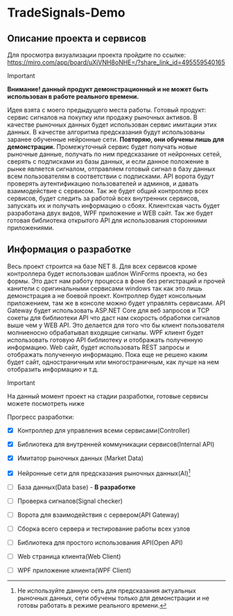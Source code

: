 # TradeSignals-Demo

## Описание проекта и сервисов

Для просмотра визуализации проекта пройдите по ссылке:
https://miro.com/app/board/uXjVNH8oNHE=/?share_link_id=495559540165

> [!IMPORTANT]
> **Внимание! данный продукт демонстрационный и не может быть использован в работе реального времени.**

Идея взята с моего предыдущего места работы. Готовый продукт: сервис сигналов на покупку или продажу рыночных активов. В качестве рыночных данных будет использован сервис имитации этих данных. В качестве алгоритма предсказания будут использованы заранее обученные нейронные сети. **Повторяю, они обучены лишь для демонстрации.** Промежуточный сервис будет получать новые рыночные данные, получать по ним предсказание от нейронных сетей, сверять с подписками из базы данных, и если данное положение в рынке является сигналом, отправляем готовый сигнал в базу данных всем пользователям в соответствии с подписками. API ворота будут проверять аутентификацию пользователей и админов, и давать взаимодействие с сервисом. Так же будет общий контроллер всех сервисов, будет следить за работой всех внутренних сервисов, запускать их и получать информацию о сбоях. Клиентская часть будет разработана двух видов, WPF приложение и WEB сайт. Так же будет готовая библиотека открытого API для использования сторонними приложениями.


## Информация о разработке

Весь проект строится на базе NET 8. Для всех сервисов кроме контроллера будет использован шаблон WinForms проекта, но без формы. Это даст нам работу процесса в фоне без регистраций и прочей канители с оригинальными сервисами windows так как это лишь демонстрация а не боевой проект. Контроллер будет консольным приложением, там же в консоле можно будет управлять сервисами. API Gateway будет использовать ASP.NET Core для веб запросов и TCP сокеты для библиотеки API что даст нам скорость обработки сигналов выше чем у WEB API. Это делается для того что бы клиент пользователя молниеносно обрабатывал входящие сигналы. WPF клиент будет использовать готовую API библиотеку и отображать полученную информацию. Web сайт, будет использовать REST запросы и отображать полученную информацию. Пока еще не решено каким будет сайт, одностраничным или многостраничным, как лучше на нем отобразить информацию и т.д.


> [!IMPORTANT]
> На данный момент проект на стадии разработки, готовые 
> сервисы можете посмотреть ниже



Прогресс разработки:
- [x] Контроллер для управления всеми сервисами(Controller)
- [x] Библиотека для внутренней коммуникации сервисов(Internal API)
- [x] Имитатор рыночных данных (Market Data)
- [x] Нейронные сети для предсказания рыночных данных(AI)[^1]
- [ ] База данных(Data base) - **В разработке**
- [ ] Проверка сигналов(Signal checker)
- [ ] Ворота для взаимодействия с сервером(API Gateway)
- [ ] Сборка всего сервера и тестирование работы всех узлов
- [ ] Библиотека для простого использования API(Open API)
- [ ] Web страница клиента(Web Client)
- [ ] WPF приложение клиента(WPF Client)


[^1]: Не используйте данную сеть для предсказания актуальных рыночных данных,
сети обучены только для демонстрации и не готовы работать в режиме реального времени.
